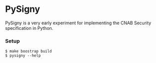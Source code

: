 # PySigny

PySigny is a very early experiment for implementing the CNAB Security specification in Python.

### Setup

```
$ make boostrap build
$ pysigny --help
```
